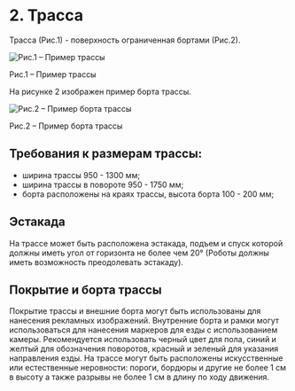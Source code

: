 # 2. Трасса

Трасса (Рис.1) - поверхность ограниченная бортами (Рис.2).

![Рис.1 – Пример трассы](../images/2-1.jpg)

Рис.1 – Пример трассы

На рисунке 2 изображен пример борта трассы.

![Рис.2 – Пример борта трассы](../images/2-2.jpg)

Рис.2 – Пример борта трассы


## Требования к размерам трассы:
- ширина трассы 950 - 1300 мм;
- ширина трассы в повороте 950 - 1750 мм;
- борта расположены на краях трассы, высота борта 100 - 200 мм;


## Эстакада

На трассе может быть расположена эстакада, подъем и спуск которой должны иметь угол от горизонта не более чем 20° (Роботы должны иметь возможность преодолевать эстакаду).

## Покрытие и борта трассы

Покрытие трассы и внешние борта могут быть использованы для нанесения рекламных изображений.
Внутренние борта и рамки могут использоваться для нанесения маркеров для езды с использованием камеры.
Рекомендуется использовать черный цвет для пола, синий и желтый для обозначения поворотов, красный и зеленый для указания направления езды.
На трассе могут быть расположены искусственные или естественные неровности: пороги, бордюры и другие не более 1 см в высоту а также разрывы не более 1 см в длину по ходу движения.
